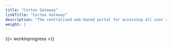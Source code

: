 ```yaml
---
title: "Cortex Gateway"
linkTitle: "Cortex Gateway"
description: "The centralised web-based portal for accessing all user applications and tooling in the Cortex Innovation platform."
weight: 1
---
```


{{< workinprogress >}}

